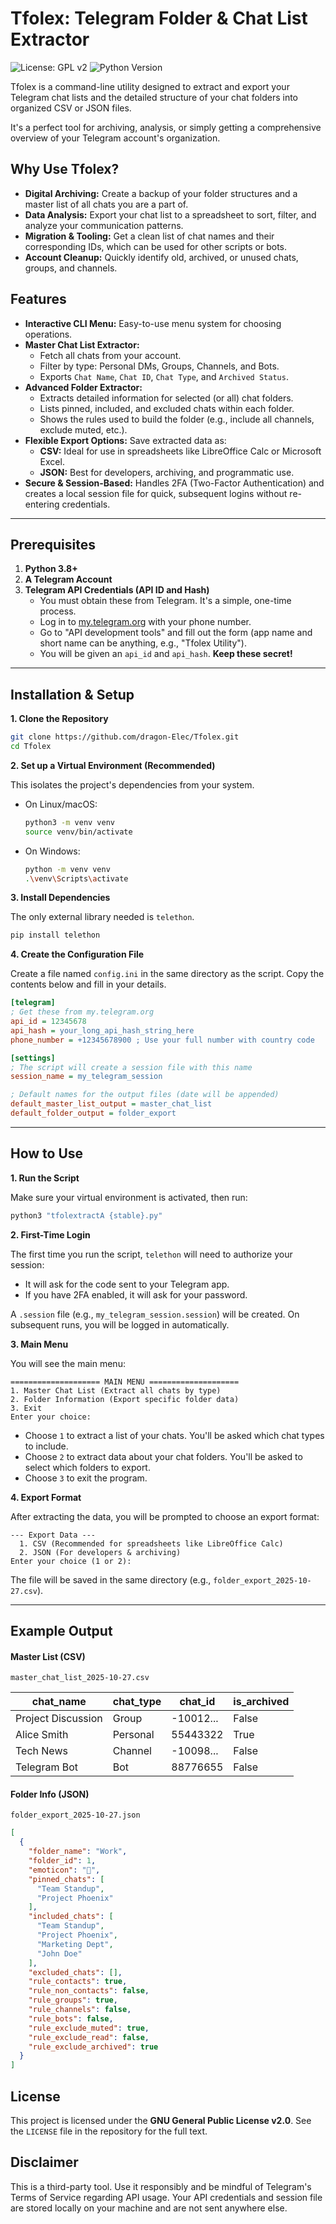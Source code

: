 # Tfolex: Telegram Folder & Chat List Extractor

![License: GPL v2](https://img.shields.io/badge/License-GPL%20v2-blue.svg)
![Python Version](https://img.shields.io/badge/python-3.8+-blue.svg)

Tfolex is a command-line utility designed to extract and export your Telegram chat lists and the detailed structure of your chat folders into organized CSV or JSON files.

It's a perfect tool for archiving, analysis, or simply getting a comprehensive overview of your Telegram account's organization.

## Why Use Tfolex?

-   **Digital Archiving:** Create a backup of your folder structures and a master list of all chats you are a part of.
-   **Data Analysis:** Export your chat list to a spreadsheet to sort, filter, and analyze your communication patterns.
-   **Migration & Tooling:** Get a clean list of chat names and their corresponding IDs, which can be used for other scripts or bots.
-   **Account Cleanup:** Quickly identify old, archived, or unused chats, groups, and channels.

## Features

-   **Interactive CLI Menu:** Easy-to-use menu system for choosing operations.
-   **Master Chat List Extractor:**
    -   Fetch all chats from your account.
    -   Filter by type: Personal DMs, Groups, Channels, and Bots.
    -   Exports `Chat Name`, `Chat ID`, `Chat Type`, and `Archived Status`.
-   **Advanced Folder Extractor:**
    -   Extracts detailed information for selected (or all) chat folders.
    -   Lists pinned, included, and excluded chats within each folder.
    -   Shows the rules used to build the folder (e.g., include all channels, exclude muted, etc.).
-   **Flexible Export Options:** Save extracted data as:
    -   **CSV:** Ideal for use in spreadsheets like LibreOffice Calc or Microsoft Excel.
    -   **JSON:** Best for developers, archiving, and programmatic use.
-   **Secure & Session-Based:** Handles 2FA (Two-Factor Authentication) and creates a local session file for quick, subsequent logins without re-entering credentials.

---

## Prerequisites

1.  **Python 3.8+**
2.  **A Telegram Account**
3.  **Telegram API Credentials (API ID and Hash)**
    -   You must obtain these from Telegram. It's a simple, one-time process.
    -   Log in to [my.telegram.org](https://my.telegram.org) with your phone number.
    -   Go to "API development tools" and fill out the form (app name and short name can be anything, e.g., "Tfolex Utility").
    -   You will be given an `api_id` and `api_hash`. **Keep these secret!**

---

## Installation & Setup

**1. Clone the Repository**

```bash
git clone https://github.com/dragon-Elec/Tfolex.git
cd Tfolex
```

**2. Set up a Virtual Environment (Recommended)**

This isolates the project's dependencies from your system.

*   On Linux/macOS:
    ```bash
    python3 -m venv venv
    source venv/bin/activate
    ```
*   On Windows:
    ```bash
    python -m venv venv
    .\venv\Scripts\activate
    ```

**3. Install Dependencies**

The only external library needed is `telethon`.

```bash
pip install telethon
```

**4. Create the Configuration File**

Create a file named `config.ini` in the same directory as the script. Copy the contents below and fill in your details.

```ini
[telegram]
; Get these from my.telegram.org
api_id = 12345678
api_hash = your_long_api_hash_string_here
phone_number = +12345678900 ; Use your full number with country code

[settings]
; The script will create a session file with this name
session_name = my_telegram_session

; Default names for the output files (date will be appended)
default_master_list_output = master_chat_list
default_folder_output = folder_export
```

---

## How to Use

**1. Run the Script**

Make sure your virtual environment is activated, then run:

```bash
python3 "tfolextractA {stable}.py"
```

**2. First-Time Login**

The first time you run the script, `telethon` will need to authorize your session:
-   It will ask for the code sent to your Telegram app.
-   If you have 2FA enabled, it will ask for your password.

A `.session` file (e.g., `my_telegram_session.session`) will be created. On subsequent runs, you will be logged in automatically.

**3. Main Menu**

You will see the main menu:

```text
==================== MAIN MENU ====================
1. Master Chat List (Extract all chats by type)
2. Folder Information (Export specific folder data)
3. Exit
Enter your choice:
```

-   Choose `1` to extract a list of your chats. You'll be asked which chat types to include.
-   Choose `2` to extract data about your chat folders. You'll be asked to select which folders to export.
-   Choose `3` to exit the program.

**4. Export Format**

After extracting the data, you will be prompted to choose an export format:

```text
--- Export Data ---
  1. CSV (Recommended for spreadsheets like LibreOffice Calc)
  2. JSON (For developers & archiving)
Enter your choice (1 or 2):
```

The file will be saved in the same directory (e.g., `folder_export_2025-10-27.csv`).

---

## Example Output

#### Master List (CSV)

`master_chat_list_2025-10-27.csv`

| chat_name             | chat_type | chat_id    | is_archived |
| --------------------- | --------- | ---------- | ----------- |
| Project Discussion    | Group     | -10012...  | False       |
| Alice Smith           | Personal  | 55443322   | True        |
| Tech News             | Channel   | -10098...  | False       |
| Telegram Bot          | Bot       | 88776655   | False       |

#### Folder Info (JSON)

`folder_export_2025-10-27.json`

```json
[
  {
    "folder_name": "Work",
    "folder_id": 1,
    "emoticon": "💼",
    "pinned_chats": [
      "Team Standup",
      "Project Phoenix"
    ],
    "included_chats": [
      "Team Standup",
      "Project Phoenix",
      "Marketing Dept",
      "John Doe"
    ],
    "excluded_chats": [],
    "rule_contacts": true,
    "rule_non_contacts": false,
    "rule_groups": true,
    "rule_channels": false,
    "rule_bots": false,
    "rule_exclude_muted": true,
    "rule_exclude_read": false,
    "rule_exclude_archived": true
  }
]
```

## License

This project is licensed under the **GNU General Public License v2.0**. See the `LICENSE` file in the repository for the full text.

## Disclaimer

This is a third-party tool. Use it responsibly and be mindful of Telegram's Terms of Service regarding API usage. Your API credentials and session file are stored locally on your machine and are not sent anywhere else.
```

